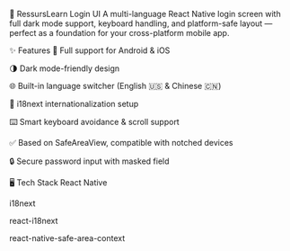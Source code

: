 📱 RessursLearn Login UI
A multi-language React Native login screen with full dark mode support, keyboard handling, and platform-safe layout — perfect as a foundation for your cross-platform mobile app.

✨ Features
📱 Full support for Android & iOS

🌗 Dark mode-friendly design

🌐 Built-in language switcher (English 🇺🇸 & Chinese 🇨🇳)

🧠 i18next internationalization setup

⌨️ Smart keyboard avoidance & scroll support

✅ Based on SafeAreaView, compatible with notched devices

🔒 Secure password input with masked field

🖥️ Tech Stack
React Native

i18next

react-i18next

react-native-safe-area-context
